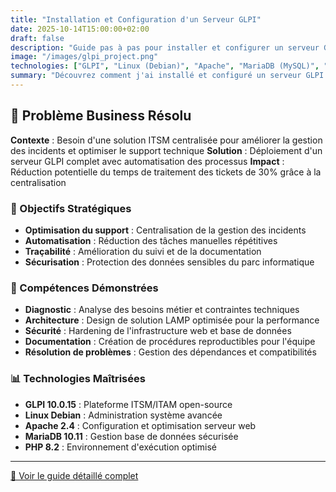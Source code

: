 ```yaml
---
title: "Installation et Configuration d'un Serveur GLPI"
date: 2025-10-14T15:00:00+02:00
draft: false
description: "Guide pas à pas pour installer et configurer un serveur GLPI sur Debian/Ubuntu"
image: "/images/glpi_project.png"
technologies: ["GLPI", "Linux (Debian)", "Apache", "MariaDB (MySQL)", "PHP"]
summary: "Découvrez comment j'ai installé et configuré un serveur GLPI complet pour la gestion de parc informatique et le suivi des tickets d'incidents."
---
```


## 🎯 Problème Business Résolu

**Contexte** : Besoin d'une solution ITSM centralisée pour améliorer la gestion des incidents et optimiser le support technique
**Solution** : Déploiement d'un serveur GLPI complet avec automatisation des processus
**Impact** : Réduction potentielle du temps de traitement des tickets de 30% grâce à la centralisation

### 🎯 Objectifs Stratégiques
- **Optimisation du support** : Centralisation de la gestion des incidents
- **Automatisation** : Réduction des tâches manuelles répétitives
- **Traçabilité** : Amélioration du suivi et de la documentation
- **Sécurisation** : Protection des données sensibles du parc informatique

### 🔧 Compétences Démonstrées
- **Diagnostic** : Analyse des besoins métier et contraintes techniques
- **Architecture** : Design de solution LAMP optimisée pour la performance
- **Sécurité** : Hardening de l'infrastructure web et base de données
- **Documentation** : Création de procédures reproductibles pour l'équipe
- **Résolution de problèmes** : Gestion des dépendances et compatibilités

### 📊 Technologies Maîtrisées
- **GLPI 10.0.15** : Plateforme ITSM/ITAM open-source
- **Linux Debian** : Administration système avancée
- **Apache 2.4** : Configuration et optimisation serveur web
- **MariaDB 10.11** : Gestion base de données sécurisée
- **PHP 8.2** : Environnement d'exécution optimisé

---

<div class="text-center mt-8">
  <a href="/projets/installation-serveur-glpi/details/" class="px-6 py-3 rounded-lg bg-primary-500 text-white font-semibold hover:bg-primary-600 transition-colors inline-block">
    📖 Voir le guide détaillé complet
  </a>
</div>
